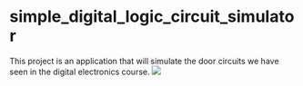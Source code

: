 # simple_digital_logic_circuit_simulator
This project is an application that will simulate the door circuits we have seen in the digital electronics course.
<a href="https://youtu.be/fjzRzNsnCWs"> 
<img src="http://imguploads.net/images/2018/03/30/SABLON-VIDEO-FOTO.jpg"></a>
